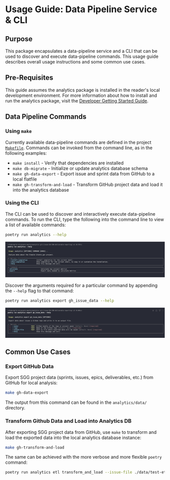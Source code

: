 # Usage Guide: Data Pipeline Service & CLI 

## Purpose

This package encapsulates a data-pipeline service and a CLI that can be used to discover and execute data-pipeline commands. This usage guide describes overall usage instructions and some common use cases. 

## Pre-Requisites 

This guide assumes the analytics package is installed in the reader's local development environment. For more information about how to install and run the analytics package, visit the [Developer Getting Started Guide](development.md).

## Data Pipeline Commands

### Using `make`

Currently available data-pipeline commands are defined in the project [`Makefile`](../../analytics/Makefile). Commands can be invoked from the command line, as in the following examples:

- `make install` - Verify that dependencies are installed 
- `make db-migrate` - Initialize or update analytics database schema 
- `make gh-data-export` - Export issue and sprint data from GitHub to a local flatfile 
- `make gh-transform-and-load` - Transform GitHub project data and load it into the analytics database

### Using the CLI

The CLI can be used to discover and interactively execute data-pipeline commands.  To run the CLI, type the following into the command line to view a list of available commands:

```bash
poetry run analytics --help 
```

![Screenshot of passing the --help flag to CLI entry point](../../analytics/static/screenshot-cli-help.png)

Discover the arguments required for a particular command by appending the `--help` flag to that command:

```bash
poetry run analytics export gh_issue_data --help
```

![Screenshot of passing the --help flag to a specific command](../../analytics/static/screenshot-command-help.png)

## Common Use Cases

### Export GitHub Data

Export SGG project data (sprints, issues, epics, deliverables, etc.) from GitHub for local analysis:

```bash
make gh-data-export
```

The output from this command can be found in the `analytics/data/` directory.

### Transform Github Data and Load into Analytics DB

After exporting SGG project data from GitHub, use `make` to transform and load the exported data into the local analytics database instance:
```bash
make gh-transform-and-load
```

The same can be achieved with the more verbose and more flexible `poetry` command:
```bash
poetry run analytics etl transform_and_load --issue-file ./data/test-etl-01.json --effective-date 2024-10-28 
```



